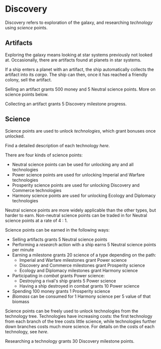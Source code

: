 # Discovery

Discovery refers to exploration of the galaxy, and researching *technology* using *science* points. 

## Artifacts

Exploring the galaxy means looking at star systems previously not looked at. Occasionally, there are artifacts found at 
planets in star systems. 

If a ship enters a planet with an artifact, the ship automatically collects the artifact into its *cargo*. The ship can then, once it 
has reached a friendly colony, sell the artifact.

Selling an artifact grants 500 money and 5 Neutral science points. More on science points below.

Collecting an artifact grants 5 Discovery milestone progress.

## Science

Science points are used to unlock *technologies*, which grant bonuses once unlocked. 

Find a detailed description of each technology *here*. 

There are four kinds of science points:
 - Neutral science points can be used for unlocking any and all technologies
 - Power science points are used for unlocking Imperial and Warfare technologies
 - Prosperity science points are used for unlocking Discovery and Commerce technologies
 - Harmony science points are used for unlocking Ecology and Diplomacy technologies

Neutral science points are more widely applicable than the other types, but harder to earn. Non-neutral science points 
can be traded in for Neutral science points at a rate of 4 : 1.  

Science points can be earned in the following ways:
 - Selling artifacts grants 5 Neutral science points
 - Performing a *research* action with a ship earns 5 Neutral science points per minute
 - Earning a milestone grants 20 science of a type depending on the path:
   - Imperial and Warfare milestones grant Power science
   - Discovery and Commerce milestones grant Prosperity science
   - Ecology and Diplomacy milestones grant Harmony science
 - Participating in *combat* grants Power science:
   - Destroying a rival's ship grants 5 Power science
   - Having a ship destroyed in combat grants 10 Power science
 - Spending 100 money grants 1 Prosperity science
 - *Biomass* can be consumed for 1 Harmony science per 5 value of that biomass

Science points can be freely used to unlock technologies from the technology tree. Technologies have increasing costs: 
the first technology from each branch of the tree costs little science, while technologies further down branches costs 
much more science. For details on the costs of each technology, see *here*.

Researching a technology grants 30 Discovery milestone points. 